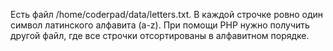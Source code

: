 Есть файл /home/coderpad/data/letters.txt. В каждой строчке ровно один символ латинского алфавита (a-z).
При помощи PHP нужно получить другой файл, где все строчки отсортированы в алфавитном порядке.
 